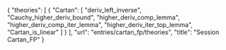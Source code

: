 {
    "theories": [
        {
            "Cartan": [
                "deriv_left_inverse",
                "Cauchy_higher_deriv_bound",
                "higher_deriv_comp_lemma",
                "higher_deriv_comp_iter_lemma",
                "higher_deriv_iter_top_lemma",
                "Cartan_is_linear"
            ]
        }
    ],
    "url": "entries/cartan_fp/theories",
    "title": "Session Cartan_FP"
}